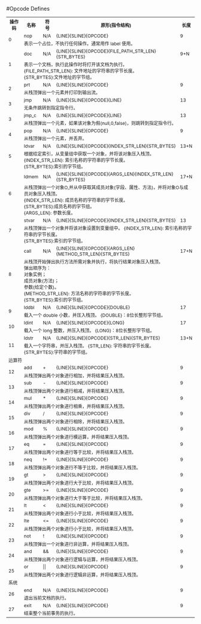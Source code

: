 #Opcode Defines

<table style="font-size:12px">
<tr>
<th>操作码</th>
<th>名称</th>
<th>符号</th>
<th>原形(指令结构)</th>
<th>长度</th>
</tr>

<tr>
<td rowspan=2>0</td>
<td>nop</td>
<td>N/A</td>
<td>{LINE}{SLINE}{OPCODE}</td>
<td>9</td>
</tr><tr><td colspan=4>
表示一个占位，不执行任何操作。通常用作 label 使用。
</td></tr>

<tr>
<td rowspan=2>1</td>
<td>doc</td>
<td>N/A</td>
<td>{LINE}{SLINE}{OPCODE}{FILE_PATH_STR_LEN}{STR_BYTES}</td>
<td>9+N</td>
</tr><tr><td colspan=4>
表示一个文档，执行此操作时将打开该文档为执行。<br>
{FILE_PATH_STR_LEN}: 文件地址的字符串的字节长度。<br>
{STR_BYTES}:文件地址的字节组。
</td></tr>

<tr>
<td rowspan=2>2</td>
<td>prt</td>
<td>N/A</td>
<td>{LINE}{SLINE}{OPCODE}</td>
<td>9</td>
</tr><tr><td colspan=4>
从栈顶弹出一个元素并打印到输出流。
</td></tr>

<tr>
<td rowspan=2>3</td>
<td>jmp</td>
<td>N/A</td>
<td>{LINE}{SLINE}{OPCODE}{LINE}</td>
<td>13</td>
</tr><tr><td colspan=4>
无条件跳转到指定指令行。
</td></tr>

<tr>
<td rowspan=2>3</td>
<td>jmp_c</td>
<td>N/A</td>
<td>{LINE}{SLINE}{OPCODE}{LINE}</td>
<td>13</td>
</tr><tr><td colspan=4>
从栈顶弹出一个元素，如果该对象为假(null,0,false)，则跳转到指定指令行。
</td></tr>

<tr>
<td rowspan=2>4</td>
<td>pop</td>
<td>N/A</td>
<td>{LINE}{SLINE}{OPCODE}</td>
<td>9</td>
</tr><tr><td colspan=4>
从栈顶弹出一个元素，并丢弃。
</td></tr>


<tr>
<td rowspan=2>5</td>
<td>ldvar</td>
<td>N/A</td>
<td>{LINE}{SLINE}{OPCODE}{INDEX_STR_LEN}{STR_BYTES}</td>
<td>13+N</td>
</tr><tr><td colspan=4>
根据给定索引，从变量组中获取一个对象，并将该对象压入栈顶。<br>
{INDEX_STR_LEN}: 索引名称的字符串的字节长度。<br>
{STR_BYTES}:索引的字节组。
</td></tr>

<tr>
<td rowspan=2>6</td>
<td>ldmem</td>
<td>N/A</td>
<td>{LINE}{SLINE}{OPCODE}{ARGS_LEN}{INDEX_STR_LEN}{STR_BYTES}</td>
<td>17+N</td>
</tr><tr><td colspan=4>
从栈顶弹出一个对象O,并从中获取其成员对象(字段、属性、方法)，并将对象O与成员对象压入栈顶。<br>
{INDEX_STR_LEN}: 成员名称的字符串的字节长度。<br>
{STR_BYTES}:成员名称的字节组。<br>
{ARGS_LEN}: 参数长度。
</td></tr>


<tr>
<td rowspan=2>7</td>
<td>stvar</td>
<td>N/A</td>
<td>{LINE}{SLINE}{OPCODE}{INDEX_STR_LEN}{STR_BYTES}</td>
<td>13</td>
</tr><tr><td colspan=4>
从栈顶弹出一个对象并将该对象设置到变量组中。
{INDEX_STR_LEN}: 索引名称的字符串的字节长度。<br>
{STR_BYTES}:索引的字节组。
</td></tr>

<tr>
<td rowspan=2>8</td>
<td>call</td>
<td>N/A</td>
<td>{LINE}{SLINE}{OPCODE}{ARGS_LEN}{METHOD_STR_LEN}{STR_BYTES}</td>
<td>17+N</td>
</tr><tr><td colspan=4>
从栈顶开始弹出执行方法所需对象并执行，将执行结果对象压入栈顶。<br>
弹出顺序为：<br>
对象实例；<br>
成员对象(方法)；<br>
参数(给定个数)。<br>
{METHOD_STR_LEN}: 方法名称的字符串的字节长度。<br>
{STR_BYTES}:索引的字节组。
</td></tr>


<tr>
<td rowspan=2>9</td>
<td>lddbl</td>
<td>N/A</td>
<td>{LINE}{SLINE}{OPCODE}{DOUBLE}</td>
<td>17</td>
</tr><tr><td colspan=4>
载入一个 double 小数，并压入栈顶。
{DOUBLE}：8位长整形字节组。
</td></tr>

<tr>
<td rowspan=2>10</td>
<td>ldint</td>
<td>N/A</td>
<td>{LINE}{SLINE}{OPCODE}{LONG}</td>
<td>17</td>
</tr><tr><td colspan=4>
载入一个 long 整数，并压入栈顶。
{LONG}：8位长整形字节组。
</td></tr>

<tr>
<td rowspan=2>11</td>
<td>ldstr</td>
<td>N/A</td>
<td>{LINE}{SLINE}{OPCODE}{STR_LEN}{STR_BYTES}</td>
<td>13+N</td>
</tr><tr><td colspan=4>
载入一个字符串，并压入栈顶。
{STR_LEN}: 字符串的字节长度。<br>
{STR_BYTES}:字符串的字节组。
</td></tr>



<tr><td colspan=5>运算符</td></tr>

<tr>
<td rowspan=2>12</td>
<td>add</td>
<td>+</td>
<td>{LINE}{SLINE}{OPCODE}</td>
<td>9</td>
</tr><tr><td colspan=4>
从栈顶弹出两个对象进行相加，并将结果压入栈顶。
</td></tr>

<tr>
<td rowspan=2>13</td>
<td>sub</td>
<td>-</td>
<td>{LINE}{SLINE}{OPCODE}</td>
<td>9</td>
</tr><tr><td colspan=4>
从栈顶弹出两个对象进行相减，并将结果压入栈顶。
</td></tr>

<tr>
<td rowspan=2>14</td>
<td>mul</td>
<td>*</td>
<td>{LINE}{SLINE}{OPCODE}</td>
<td>9</td>
</tr><tr><td colspan=4>
从栈顶弹出两个对象进行相乘，并将结果压入栈顶。
</td></tr>

<tr>
<td rowspan=2>15</td>
<td>div</td>
<td>/</td>
<td>{LINE}{SLINE}{OPCODE}</td>
<td>9</td>
</tr><tr><td colspan=4>
从栈顶弹出两个对象进行相除，并将结果压入栈顶。
</td></tr>

<tr>
<td rowspan=2>16</td>
<td>mod</td>
<td>%</td>
<td>{LINE}{SLINE}{OPCODE}</td>
<td>9</td>
</tr><tr><td colspan=4>
从栈顶弹出两个对象进行模运算，并将结果压入栈顶。
</td></tr>

<tr>
<td rowspan=2>17</td>
<td>eq</td>
<td>=</td>
<td>{LINE}{SLINE}{OPCODE}</td>
<td>9</td>
</tr><tr><td colspan=4>
从栈顶弹出两个对象进行等于比较，并将结果压入栈顶。
</td></tr>

<tr>
<td rowspan=2>18</td>
<td>neq</td>
<td>!=</td>
<td>{LINE}{SLINE}{OPCODE}</td>
<td>9</td>
</tr><tr><td colspan=4>
从栈顶弹出两个对象进行不等于比较，并将结果压入栈顶。
</td></tr>

<tr>
<td rowspan=2>19</td>
<td>gt</td>
<td>&gt;</td>
<td>{LINE}{SLINE}{OPCODE}</td>
<td>9</td>
</tr><tr><td colspan=4>
从栈顶弹出两个对象进行大于比较，并将结果压入栈顶。
</td></tr>

<tr>
<td rowspan=2>20</td>
<td>gte</td>
<td>&gt;=</td>
<td>{LINE}{SLINE}{OPCODE}</td>
<td>9</td>
</tr><tr><td colspan=4>
从栈顶弹出两个对象进行大于等于比较，并将结果压入栈顶。
</td></tr>

<tr>
<td rowspan=2>21</td>
<td>lt</td>
<td>&lt;</td>
<td>{LINE}{SLINE}{OPCODE}</td>
<td>9</td>
</tr><tr><td colspan=4>
从栈顶弹出两个对象进行小于比较，并将结果压入栈顶。
</td></tr>

<tr>
<td rowspan=2>22</td>
<td>lte</td>
<td>&lt;=</td>
<td>{LINE}{SLINE}{OPCODE}</td>
<td>9</td>
</tr><tr><td colspan=4>
从栈顶弹出两个对象进行小于比较，并将结果压入栈顶。
</td></tr>

<tr>
<td rowspan=2>23</td>
<td>not</td>
<td>!</td>
<td>{LINE}{SLINE}{OPCODE}</td>
<td>9</td>
</tr><tr><td colspan=4>
从栈顶弹出一个对象进行非运算，并将结果压入栈顶。
</td></tr>

<tr>
<td rowspan=2>24</td>
<td>and</td>
<td>&amp;&amp;</td>
<td>{LINE}{SLINE}{OPCODE}</td>
<td>9</td>
</tr><tr><td colspan=4>
从栈顶弹出两个对象进行逻辑与运算，并将结果压入栈顶。
</td></tr>

<tr>
<td rowspan=2>25</td>
<td>or</td>
<td>||</td>
<td>{LINE}{SLINE}{OPCODE}</td>
<td>9</td>
</tr><tr><td colspan=4>
从栈顶弹出两个对象进行逻辑非运算，并将结果压入栈顶。
</td></tr>

<tr><td colspan=5>系统</td></tr>

<tr>
<td rowspan=2>26</td>
<td>end</td>
<td>N/A</td>
<td>{LINE}{SLINE}{OPCODE}</td>
<td>9</td>
</tr><tr><td colspan=4>
退出当前文档的执行。
</td></tr>

<tr>
<td rowspan=2>27</td>
<td>exit</td>
<td>N/A</td>
<td>{LINE}{SLINE}{OPCODE}</td>
<td>9</td>
</tr><tr><td colspan=4>
结束整个当前事务的执行。
</td></tr>

</table>
